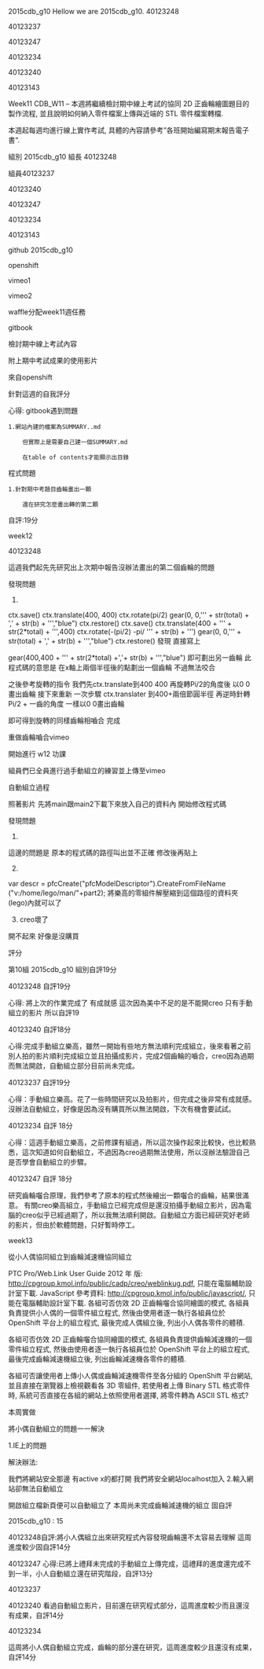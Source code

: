 2015cdb_g10
Hellow we are 2015cdb_g10.
40123248

40123237

40123247

40123234

40123240

40123143





Week11
CDB_W11 – 本週將繼續檢討期中線上考試的協同 2D 正齒輪繪圖題目的製作流程, 並且說明如何納入零件檔案上傳與近端的 STL 零件檔案轉檔.

本週起每週均進行線上實作考試, 具體的內容請參考”各班開始編寫期末報告電子書“.

組別 2015cdb_g10
組長 40123248

組員40123237

40123240

40123247

40123234

40123143

github 2015cdb_g10

openshift

vimeo1

vimeo2

waffle分配week11週任務

gitbook

檢討期中線上考試內容

附上期中考試成果的使用影片

來自openshift

針對這週的自我評分

心得: gitbook遇到問題

    1.網站內建的檔案為SUMMARY..md

        但實際上是需要自己建一個SUMMARY.md

        在table of contents才能顯示出目錄

程式問題

    1.針對期中考題目齒輪畫出一顆

        還在研究怎麼畫出轉的第二顆
自評:19分


week12


40123248

這週我們起先先研究出上次期中報告沒辦法畫出的第二個齒輪的問題

發現問題

1.

ctx.save()
ctx.translate(400, 400)
ctx.rotate(pi/2)
gear(0, 0,''' + str(total) + ',' + str(b) +  ''',"blue")
ctx.restore()
ctx.save()
ctx.translate(400 + ''' + str(2*total) + ''',400)
ctx.rotate(-(pi/2) -pi/ '''  + str(b) + ''')
gear(0, 0,''' + str(total) + ',' + str(b) +  ''',"blue")
ctx.restore()
發現 直接寫上

gear(400,400 + ''' + str(2*total) +','+ str(b) +  ''',"blue")
即可劃出另一齒輪 此程式碼的意思是 在x軸上兩個半徑後的點劃出一個齒輪 不過無法咬合

之後參考旋轉的指令 我們先ctx.translate到400 400 再旋轉Pi/2的角度後 以0 0畫出齒輪 接下來重新 一次步驟 ctx.translater 到400+兩倍節圓半徑 再逆時針轉Pi/2 + 一齒的角度 一樣以0 0畫出齒輪

即可得到旋轉的同樣齒輪相嚙合 完成

重做齒輪嚙合vimeo

開始進行 w12 功課

組員們已全員進行過手動組立的練習並上傳至vimeo


自動組立過程

照著影片 先將main跟main2下載下來放入自己的資料內 開始修改程式碼

發現問題

1.

<meta http-equiv="content-type"
content="text/html;charset=utf-8">
<script type="text/javascript"
src="/static/weblink/wl_header.js"></script>
<script type="text/javascript"
src="/static/weblink/pfcUtils.js"></script>
這邊的問題是 原本的程式碼的路徑叫出並不正確 修改後再貼上

2.

var descr = pfcCreate("pfcModelDescriptor").CreateFromFileName ("v:/home/lego/man/"+part2);
將樂高的零組件解壓縮到這個路徑的資料夾(lego)內就可以了

3. creo壞了

開不起來 好像是沒購買

評分

第10組 2015cdb_g10 組別自評19分

40123248 自評19分

心得: 將上次的作業完成了 有成就感 這次因為美中不足的是不能開creo 只有手動組立的影片 所以自評19

40123240 自評18分

心得:完成手動組立樂高，雖然一開始有些地方無法順利完成組立，後來看著之前別人拍的影片順利完成組立並且拍攝成影片，完成2個齒輪的嚙合，creo因為過期而無法開啟，自動組立部分目前尚未完成。

40123237 自評19分

心得：手動組立樂高。花了一些時間研究以及拍影片，但完成之後非常有成就感。沒辦法自動組立，好像是因為沒有購買所以無法開啟，下次有機會要試試。

40123234 自評 18分
 
心得：這週手動組立樂高，之前修課有組過，所以這次操作起來比較快，也比較熟悉，這次知道如何自動組立，不過因為creo過期無法使用，所以沒辦法驗證自己是否學會自動組立的步驟。

40123247 自評 18分

研究齒輪囓合原理，我們參考了原本的程式然後繪出一顆囓合的齒輪，結果很滿意。 有關creo樂高組立，手動組立已經完成但是還沒拍攝手動組立影片，因為電腦的creo似乎已經過期了，所以我無法順利開啟。自動組立方面已經研究好老師的影片，但由於軟體問題，只好暫時停工。




week13


從小人偶協同組立到齒輪減速機協同組立

PTC Pro/Web.Link User Guide 2012 年 版: http://cpgroup.kmol.info/public/cadp/creo/weblinkug.pdf, 只能在電腦輔助設計室下載. JavaScript 參考資料: http://cpgroup.kmol.info/public/javascript/, 只能在電腦輔助設計室下載. 各組可否仿效 2D 正齒輪囓合協同繪圖的模式, 各組員負責提供小人偶的一個零件組立程式, 然後由使用者逐一執行各組員位於 OpenShift 平台上的組立程式, 最後完成人偶組立後, 列出小人偶各零件的體積.

各組可否仿效 2D 正齒輪囓合協同繪圖的模式, 各組員負責提供齒輪減速機的一個零件組立程式, 然後由使用者逐一執行各組員位於 OpenShift 平台上的組立程式, 最後完成齒輪減速機組立後, 列出齒輪減速機各零件的體積.

各組可否讓使用者上傳小人偶或齒輪減速機零件至各分組的 OpenShift 平台網站, 並且直接在瀏覽器上檢視觀看各 3D 零組件, 若使用者上傳 Binary STL 格式零件時, 系統可否直接在各組的網站上依照使用者選擇, 將零件轉為 ASCII STL 格式?

本周實做

將小偶自動組立的問題一一解決

1.IE上的問題

解決辦法:

我們將網站安全那邊 有active x的都打開
我們將安全網站localhost加入
2.輸入網站卻無法自動組立

開啟組立檔新頁便可以自動組立了
本周尚未完成齒輪減速機的組立 固自評

2015cdb_g10 : 15

40123248自評:將小人偶組立出來研究程式內容發現齒輪還不太容易去理解 這周進度較少固自評14分

40123247 心得:已將上禮拜未完成的手動組立上傳完成，這禮拜的進度還完成不到一半，小人自動組立還在研究階段，自評13分

40123237

40123240 看過自動組立影片，目前還在研究程式部分，這周進度較少而且還沒有成果，自評14分

40123234

這周將小人偶自動組立完成，齒輪的部分還在研究，這周進度較少且還沒有成果，自評14分

